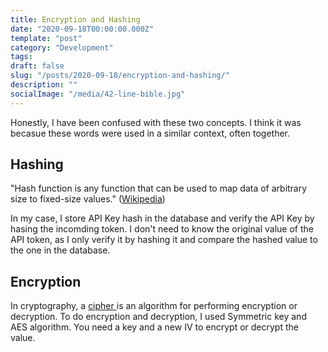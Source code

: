 ```yaml
---
title: Encryption and Hashing
date: "2020-09-18T00:00:00.000Z"
template: "post"
category: "Development"
tags:
draft: false
slug: "/posts/2020-09-18/encryption-and-hashing/"
description: ""
socialImage: "/media/42-line-bible.jpg"
---
```

  

Honestly, I have been confused with these two concepts. I think it was becasue these words were used in a similar context, often together. 

## Hashing

"Hash function is any function that can be used to map data of arbitrary size to fixed-size values." \([Wikipedia](https://en.wikipedia.org/wiki/Hash_function)\)

In my case, I store API Key hash in the database and verify the API Key by hasing the incomding token. I don't need to know the original value of the API token, as I only verify it by hashing it and compare the hashed value to the one in the database.

## Encryption

In cryptography, a [cipher ](https://en.wikipedia.org/wiki/Cipher)is an algorithm for performing encryption or decryption. To do encryption and decryption, I used Symmetric key and AES algorithm. You need a key and a new IV to encrypt or decrypt the value. 

